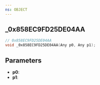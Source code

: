 ```yaml
---
ns: OBJECT
---
```

## _0x858EC9FD25DE04AA

```c
// 0x858EC9FD25DE04AA
void _0x858EC9FD25DE04AA(Any p0, Any p1);
```


## Parameters
* **p0**: 
* **p1**: 

